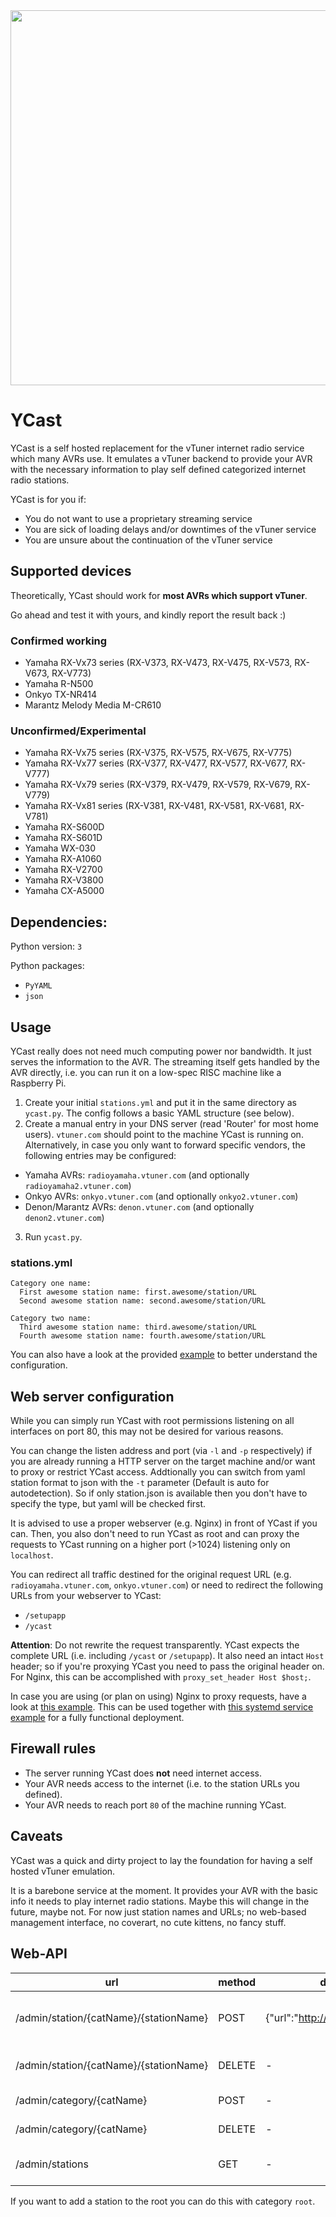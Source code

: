 <img src="https://image.ibb.co/iBY6hq/yamaha.png" width="600">

# YCast

YCast is a self hosted replacement for the vTuner internet radio service which many AVRs use.
It emulates a vTuner backend to provide your AVR with the necessary information to play self defined categorized internet radio stations.

YCast is for you if:
 * You do not want to use a proprietary streaming service
 * You are sick of loading delays and/or downtimes of the vTuner service
 * You are unsure about the continuation of the vTuner service

## Supported devices

Theoretically, YCast should work for **most AVRs which support vTuner**.

Go ahead and test it with yours, and kindly report the result back :)

### Confirmed working

 * Yamaha RX-Vx73 series (RX-V373, RX-V473, RX-V475, RX-V573, RX-V673, RX-V773)
 * Yamaha R-N500
 * Onkyo TX-NR414
 * Marantz Melody Media M-CR610

### Unconfirmed/Experimental

 * Yamaha RX-Vx75 series (RX-V375, RX-V575, RX-V675, RX-V775)
 * Yamaha RX-Vx77 series (RX-V377, RX-V477, RX-V577, RX-V677, RX-V777)
 * Yamaha RX-Vx79 series (RX-V379, RX-V479, RX-V579, RX-V679, RX-V779)
 * Yamaha RX-Vx81 series (RX-V381, RX-V481, RX-V581, RX-V681, RX-V781)
 * Yamaha RX-S600D
 * Yamaha RX-S601D
 * Yamaha WX-030
 * Yamaha RX-A1060
 * Yamaha RX-V2700
 * Yamaha RX-V3800
 * Yamaha CX-A5000

## Dependencies:
Python version: `3`

Python packages:
 * `PyYAML`
 * `json`

## Usage

YCast really does not need much computing power nor bandwidth. It just serves the information to the AVR. The streaming
itself gets handled by the AVR directly, i.e. you can run it on a low-spec RISC machine like a Raspberry Pi.

1) Create your initial `stations.yml` and put it in the same directory as `ycast.py`. The config follows a basic YAML structure (see below).
2) Create a manual entry in your DNS server (read 'Router' for most home users). `vtuner.com` should point to the machine YCast is running on. Alternatively, in case you only want to forward specific vendors, the following entries may be configured:

  * Yamaha AVRs: `radioyamaha.vtuner.com` (and optionally `radioyamaha2.vtuner.com`)
  * Onkyo AVRs: `onkyo.vtuner.com` (and optionally `onkyo2.vtuner.com`)
  * Denon/Marantz AVRs: `denon.vtuner.com` (and optionally `denon2.vtuner.com`)

3) Run `ycast.py`.

### stations.yml
```
Category one name:
  First awesome station name: first.awesome/station/URL
  Second awesome station name: second.awesome/station/URL

Category two name:
  Third awesome station name: third.awesome/station/URL
  Fourth awesome station name: fourth.awesome/station/URL
```   

You can also have a look at the provided [example](examples/stations.yml.example) to better understand the configuration.


## Web server configuration

While you can simply run YCast with root permissions listening on all interfaces on port 80, this may not be desired for various reasons.

You can change the listen address and port (via `-l` and `-p` respectively) if you are already running a HTTP server on the target machine
and/or want to proxy or restrict YCast access. Addtionally you can switch from yaml station format to json with the `-t` parameter (Default is auto for autodetection). So if only station.json is available then you don't have to specify the type, but yaml will be checked first.

It is advised to use a proper webserver (e.g. Nginx) in front of YCast if you can.
Then, you also don't need to run YCast as root and can proxy the requests to YCast running on a higher port (>1024) listening only on `localhost`.

You can redirect all traffic destined for the original request URL (e.g. `radioyamaha.vtuner.com`, `onkyo.vtuner.com`) or need to redirect the following URLs from your webserver to YCast:
 * `/setupapp`
 * `/ycast`

__Attention__: Do not rewrite the request transparently. YCast expects the complete URL (i.e. including `/ycast` or `/setupapp`). It also need an intact `Host` header; so if you're proxying YCast you need to pass the original header on. For Nginx, this can be accomplished with `proxy_set_header Host $host;`.

In case you are using (or plan on using) Nginx to proxy requests, have a look at [this example](examples/nginx-ycast.conf.example).
This can be used together with [this systemd service example](examples/ycast.service.example) for a fully functional deployment.

## Firewall rules

 * The server running YCast does __not__ need internet access.
 * Your AVR needs access to the internet (i.e. to the station URLs you defined).
 * Your AVR needs to reach port `80` of the machine running YCast.

## Caveats

YCast was a quick and dirty project to lay the foundation for having a self hosted vTuner emulation.

It is a barebone service at the moment. It provides your AVR with the basic info it needs to play internet radio stations. 
Maybe this will change in the future, maybe not.
For now just station names and URLs; no web-based management interface, no coverart, no cute kittens, no fancy stuff.


## Web-API

| url | method | data | description |
| --- | ------ | ---- | ----------- |
| /admin/station/{catName}/{stationName} | POST | {"url":"http://mystation.de"} | add or update station in category |
| /admin/station/{catName}/{stationName} | DELETE | - | delete station from cat|
| /admin/category/{catName} | POST | - | add category |
| /admin/category/{catName} | DELETE | - | remove category |
| /admin/stations | GET | - | get complete station data |

If you want to add a station to the root you can do this with category `root`.